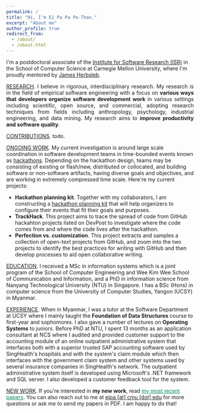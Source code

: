 ```yaml
---
permalink: /
title: "Hi, I'm Ei Pa Pa Pe-Than."
excerpt: "About me"
author_profile: true
redirect_from:
  - /about/
  - /about.html
---
```

<p>I'm a postdoctoral associate of the <a href="https://www.isri.cmu.edu/">Institute for Software Research (ISR)</a> in the School of Computer Science at Carnegie Mellon University, where I'm proudly mentored by <a href="https://herbsleb.org/">James Herbsleb</a>.</p>
<p style="text-align: justify"><u>RESEARCH</u>. I believe in rigorous, interdisciplinary research. My research is in the field of empirical software engineering with a focus on <b>various ways that developers organize software development work</b> in various settings including scientific, open source, and commercial, adopting research techniques from fields including anthropology, psychology, industrial engineering, and data mining. My research aims to <b>improve productivity and software quality</b>.

<p><u>CONTRIBUTIONS</u>. todo.</p>

<p><u>ONGOING WORK</u>. My current investigation is around large scale coordination in software development teams in time-bounded events known as <a href="https://eipapa.github.io/hackathon-planning-kit/hackathons/">hackathons</a>. Depending on the hackathon design, teams may be consisting of existing or flash/new, distributed or collocated, and building software or non-software artifacts, having diverse goals and objectives, and are working in extremely compressed time scale. Here're my current projects:
<ul><li><b>Hackathon planning kit</b>. Together with my collaborators, I am constructing a <a href="https://alexandernolte.github.io/hackathon-planning-kit/index.html">hackathon planning kit</a> that will help organizers to configure their events that fit their goals and purposes.</li>
<li><b>TrackHack</b>. This project aims to trace the spread of code from GitHub hackahton projects listed on DevPost to investigate where the code comes from and where the code lives after the hackathon.</li>
<li><b>Perfection vs. customization</b>. This project extracts and samples a collection of open-text projects from GitHub, and zoom into the two projects to identify the best practices for writing with GitHub and then develop processes to aid open collaborative writing.</li></ul></p>

<p><u>EDUCATION</u>. I received a MSc in information systems which is a joint program of the School of Computer Engineering and Wee Kim Wee School of Communication and Information, and a PhD in information science from Nanyang Technological University (NTU) in Singapore. I has a BSc (Hons) in computer science from the University of Computer Studies, Yangon (UCSY) in Myanmar.</p>

<p><u>EXPERIENCE</u>. When in Myanmar, I was a tutor at the Software Department at UCSY where I mainly taught the <b>Foundation of Data Structures</b> course to first-year and sophomores. I also gave a number of lectures on <b>Operating Systems</b> to juniors. Before PhD at NTU, I spent 13 months as an application consultant at NCS where I audited and provided customer support to the accounting module of an online outpatient administrative system that interfaces both with a superior trusted SAP accounting software used by SingHealth's hospitals and with the system's claim module which then interfaces with the government claim system and other systems used by several insurance companies in SingHealth's network. The outpatient administrative system itself is developed using Microsoft's .NET framework and SQL server. I also developed a customer feedback tool for the system.</p>
<p><u>NEW WORK</u>. If you're interested in <b>my new work</b>, read <a href="https://eipapa.github.io/publications" style="color: #085">my most recent papers</a>. You can also reach out to me at <a href="">eipa [at] cmu [dot] edu</a> for more questions or ask me to send my papers in PDF. I am happy to do that!</p>